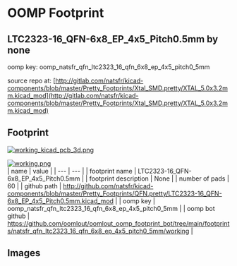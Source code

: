 # OOMP Footprint  
## LTC2323-16_QFN-6x8_EP_4x5_Pitch0.5mm  by none  
  
oomp key: oomp_natsfr_qfn_ltc2323_16_qfn_6x8_ep_4x5_pitch0_5mm  
  
source repo at: [http://gitlab.com/natsfr/kicad-components/blob/master/Pretty_Footprints/Xtal_SMD.pretty/XTAL_5.0x3.2mm.kicad_mod](http://gitlab.com/natsfr/kicad-components/blob/master/Pretty_Footprints/Xtal_SMD.pretty/XTAL_5.0x3.2mm.kicad_mod)  
## Footprint  
  
[![working_kicad_pcb_3d.png](working_kicad_pcb_3d_600.png)](working_kicad_pcb_3d.png)  
  
[![working.png](working_600.png)](working.png)  
| name | value | 
| --- | --- | 
| footprint name | LTC2323-16_QFN-6x8_EP_4x5_Pitch0.5mm | 
| footprint description | None | 
| number of pads | 60 | 
| github path | http://github.com/natsfr/kicad-components/blob/master/Pretty_Footprints/QFN.pretty/LTC2323-16_QFN-6x8_EP_4x5_Pitch0.5mm.kicad_mod | 
| oomp key | oomp_natsfr_qfn_ltc2323_16_qfn_6x8_ep_4x5_pitch0_5mm | 
| oomp bot github | https://github.com/oomlout/oomlout_oomp_footprint_bot/tree/main/footprints/natsfr_qfn_ltc2323_16_qfn_6x8_ep_4x5_pitch0_5mm/working | 
## Images  
